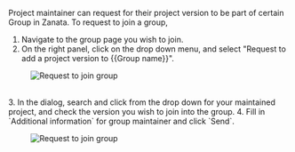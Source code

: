 Project maintainer can request for their project version to be part of certain Group in Zanata. To request to join a group, 

1.  Navigate to the group page you wish to join.
2.  On the right panel, click on the drop down menu, and select "Request to add a project version to {{Group name}}".
  <figure>
  <img alt="Request to join group" src="/images/group-request-join.gif" />
  </figure>
  <br/>
3. In the dialog, search and click from the drop down for your maintained project, and check the version you wish to join into the group.
4. Fill in `Additional information` for group maintainer and click `Send`.
    <figure>
  <img alt="Request to join group" src="/images/group-request-join-dialog.gif" />
   </figure>